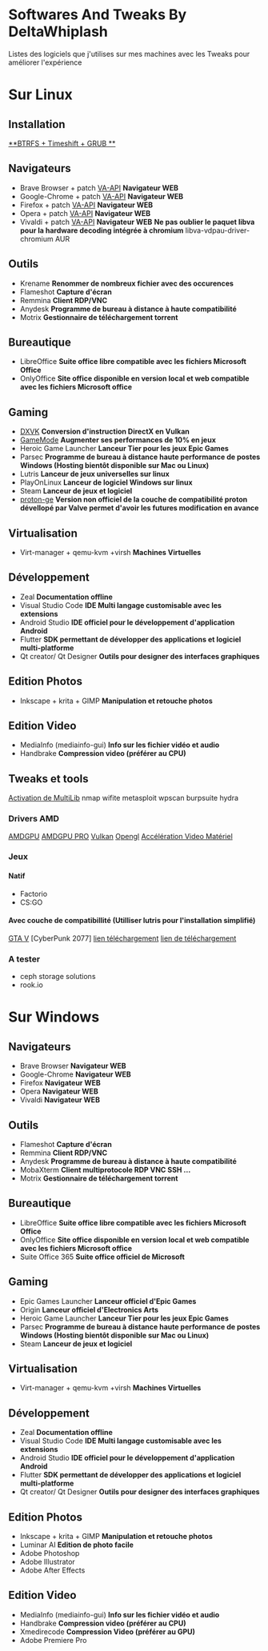 # Softwares And Tweaks By DeltaWhiplash

Listes des logiciels que j'utilises sur mes machines avec les Tweaks pour améliorer l'expérience

# Sur Linux

## **Installation**

[**BTRFS + Timeshift + GRUB **](https://nokomprendo.gitlab.io/posts/tuto_fonctionnel_49/2020-12-04-fr-README.html "BTRFS + Timeshift + GRUB ")

## **Navigateurs**

- Brave Browser + patch [VA-API](https://www.linuxuprising.com/2021/01/how-to-enable-hardware-accelerated.html) **Navigateur WEB**
- Google-Chrome + patch [VA-API](https://www.linuxuprising.com/2021/01/how-to-enable-hardware-accelerated.html) **Navigateur WEB**
- Firefox + patch [VA-API](https://linuxconfig.org/firefox-with-va-api-on-linux) **Navigateur WEB**
- Opera + patch [VA-API](https://www.linuxuprising.com/2021/01/how-to-enable-hardware-accelerated.html) **Navigateur WEB**
- Vivaldi + patch [VA-API](https://www.linuxuprising.com/2021/01/how-to-enable-hardware-accelerated.html) **Navigateur WEB**
    **Ne pas oublier le paquet libva pour la hardware decoding intégrée à chromium**
    libva-vdpau-driver-chromium AUR

## **Outils**

- Krename **Renommer de nombreux fichier avec des occurences**
- Flameshot **Capture d'écran**
- Remmina **Client RDP/VNC**
- Anydesk **Programme de bureau à distance à haute compatibilité**
- Motrix **Gestionnaire de téléchargement torrent**

## **Bureautique**

- LibreOffice **Suite office libre compatible avec les fichiers Microsoft Office**
- OnlyOffice **Site office disponible en version local et web compatible avec les fichiers Microsoft office**

## **Gaming**

- [DXVK](https://wiki.archlinux.org/title/wine#DXVK) **Conversion d'instruction DirectX en Vulkan**
- [GameMode](https://wiki.archlinux.org/title/Gamemode) **Augmenter ses performances de 10% en jeux**
- Heroic Game Launcher **Lanceur Tier pour les jeux Epic Games**
- Parsec **Programme de bureau à distance haute performance de postes Windows (Hosting bientôt disponible sur Mac ou Linux)**
- Lutris **Lanceur de jeux universelles sur linux**
- PlayOnLinux **Lanceur de logiciel Windows sur linux**
- Steam **Lanceur de jeux et logiciel**
- [proton-ge](https://aur.archlinux.org/packages/proton-ge-custom/) **Version non officiel de la couche de compatibilité proton dévellopé par Valve permet d'avoir les futures modification en avance**

## **Virtualisation**

- Virt-manager + qemu-kvm +virsh **Machines Virtuelles**

## **Développement**

- Zeal **Documentation offline**
- Visual Studio Code **IDE Multi langage customisable avec les extensions**
- Android Studio **IDE officiel pour le développement d'application Android**
- Flutter **SDK permettant de développer des applications et logiciel multi-platforme**
- Qt creator/ Qt Designer **Outils pour designer des interfaces graphiques**

## **Edition Photos**

- Inkscape + krita + GIMP **Manipulation et retouche photos**

## **Edition Video**

- MediaInfo (mediainfo-gui) **Info sur les fichier vidéo et audio**
- Handbrake **Compression video (préférer au CPU)**

## **Tweaks et tools**

[Activation de MultiLib](https://wiki.archlinux.org/title/Official_repositories#multilib)
nmap
wifite
metasploit
wpscan
burpsuite
hydra

### Drivers AMD

[AMDGPU](https://wiki.archlinux.org/title/AMDGPU)
[AMDGPU PRO](https://wiki.archlinux.org/title/AMDGPU_PRO)
[Vulkan](https://wiki.archlinux.org/title/Vulkan#Installation)
[Opengl](https://wiki.archlinux.org/title/OpenGL)
[Accélération Video Matériel](https://wiki.archlinux.org/title/Hardware_video_acceleration)

### Jeux

#### Natif

- Factorio
- CS:GO

#### Avec couche de compatibillité (Utilliser lutris pour l'installation simplifié)

[GTA V](https://lutris.net/games/grand-theft-auto-v/)
\[CyberPunk 2077\] [lien téléchargement](https://www4.yggtorrent.li/torrent/jeu-vid%C3%A9o/linux/706752-cyberpunk+2077+v+1+06+gog+linux+wine)
[lien de téléchargement](https://www4.yggtorrent.li/torrent/jeu-vid%C3%A9o/windows/704425-detroit+become+human+v20200805-mephisto)

### A tester

- ceph storage solutions
- rook.io

# **Sur Windows**

## **Navigateurs**

- Brave Browser **Navigateur WEB**
- Google-Chrome **Navigateur WEB**
- Firefox **Navigateur WEB**
- Opera **Navigateur WEB**
- Vivaldi **Navigateur WEB**

## **Outils**

- Flameshot **Capture d'écran**
- Remmina **Client RDP/VNC**
- Anydesk **Programme de bureau à distance à haute compatibilité**
- MobaXterm **Client multiprotocole RDP VNC SSH ...**
- Motrix **Gestionnaire de téléchargement torrent**

## **Bureautique**

- LibreOffice **Suite office libre compatible avec les fichiers Microsoft Office**
- OnlyOffice **Site office disponible en version local et web compatible avec les fichiers Microsoft office**
- Suite Office 365 **Suite office officiel de Microsoft**

## **Gaming**

- Epic Games Launcher **Lanceur officiel d'Epic Games**
- Origin **Lanceur officiel d'Electronics Arts**
- Heroic Game Launcher **Lanceur Tier pour les jeux Epic Games**
- Parsec **Programme de bureau à distance haute performance de postes Windows (Hosting bientôt disponible sur Mac ou Linux)**
- Steam **Lanceur de jeux et logiciel**

## **Virtualisation**

- Virt-manager + qemu-kvm +virsh **Machines Virtuelles**

## **Développement**

- Zeal **Documentation offline**
- Visual Studio Code **IDE Multi langage customisable avec les extensions**
- Android Studio **IDE officiel pour le développement d'application Android**
- Flutter **SDK permettant de développer des applications et logiciel multi-platforme**
- Qt creator/ Qt Designer **Outils pour designer des interfaces graphiques**

## **Edition Photos**

- Inkscape + krita + GIMP **Manipulation et retouche photos**
- Luminar AI **Edition de photo facile**
- Adobe Photoshop
- Adobe Illustrator
- Adobe After Effects

## **Edition Video**

- MediaInfo (mediainfo-gui) **Info sur les fichier vidéo et audio**
- Handbrake **Compression video (préférer au CPU)**
- Xmedirecode **Compression Video (préférer au GPU)**
- Adobe Premiere Pro
